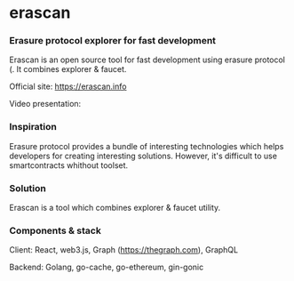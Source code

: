 # erascan
### Erasure protocol explorer for fast development

Erascan is an open source tool for fast development using erasure protocol (. It combines explorer & faucet.

Official site: https://erascan.info

Video presentation: 

### Inspiration

Erasure protocol provides a bundle of interesting technologies which helps developers for creating interesting solutions.
However, it's difficult to use smartcontracts whithout toolset.  



### Solution
Erascan is a tool which combines explorer & faucet utility. 


### Components & stack

Client: React, web3.js, Graph (https://thegraph.com), GraphQL

Backend: Golang, go-cache, go-ethereum, gin-gonic
